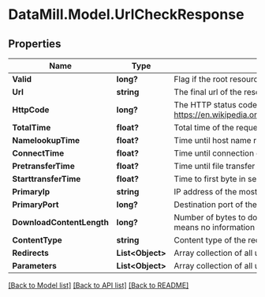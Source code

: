 # DataMill.Model.UrlCheckResponse
## Properties

Name | Type | Description | Notes
------------ | ------------- | ------------- | -------------
**Valid** | **long?** | Flag if the root resource (website) is valid or not [0, 1] | 
**Url** | **string** | The final url of the resource | 
**HttpCode** | **long?** | The HTTP status code according to https://en.wikipedia.org/wiki/List_of_HTTP_status_codes | 
**TotalTime** | **float?** | Total time of the request in seconds | 
**NamelookupTime** | **float?** | Time until host name resolved in seconds | 
**ConnectTime** | **float?** | Time until connection established in seconds | 
**PretransferTime** | **float?** | Time until file transfer began in seconds | 
**StarttransferTime** | **float?** | Time to first byte in seconds | 
**PrimaryIp** | **string** | IP address of the most recent connection | 
**PrimaryPort** | **long?** | Destination port of the connection | 
**DownloadContentLength** | **long?** | Number of bytes to download from the resource (-1 means no information available) | 
**ContentType** | **string** | Content type of the requested resource | 
**Redirects** | **List&lt;Object&gt;** | Array collection of all urls including redirects | 
**Parameters** | **List&lt;Object&gt;** | Array collection of all url parameters | 

[[Back to Model list]](../README.md#documentation-for-models) [[Back to API list]](../README.md#documentation-for-api-endpoints) [[Back to README]](../README.md)

